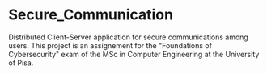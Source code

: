 # Secure_Communication
Distributed Client-Server application for secure communications among users. This project is an assignement for the "Foundations of Cybersecurity" exam of the MSc in Computer Engineering at the University of Pisa.
